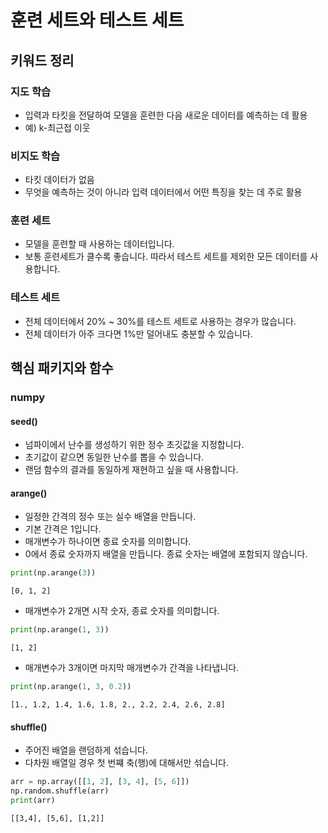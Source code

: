 # 훈련 세트와 테스트 세트

## 키워드 정리

### 지도 학습

- 입력과 타킷을 전달하여 모델을 훈련한 다음 새로운 데이터를 예측하는 데 활용
- 예) k-최근접 이웃

### 비지도 학습

- 타킷 데이터가 없음
- 무엇을 예측하는 것이 아니라 입력 데이터에서 어떤 특징을 찾는 데 주로 활용

### 훈련 세트

- 모델을 훈련할 때 사용하는 데이터입니다.
- 보통 훈련세트가 클수록 좋습니다. 따라서 테스트 세트를 제외한 모든 데이터를 사용합니다.

### 테스트 세트

- 전체 데이터에서 20% ~ 30%를 테스트 세트로 사용하는 경우가 많습니다.
- 전체 데이터가 아주 크다면 1%만 덜어내도 충분할 수 있습니다.

## 핵심 패키지와 함수

### numpy

#### seed()

- 넘파이에서 난수를 생성하기 위한 정수 초깃값을 지정합니다.
- 초기값이 같으면 동일한 난수를 뽑을 수 있습니다.
- 랜덤 함수의 결과를 동일하게 재현하고 싶을 때 사용합니다.

#### arange()

- 일정한 간격의 정수 또는 실수 배열을 만듭니다.
- 기본 간격은 1입니다.
- 매개변수가 하나이면 종료 숫자를 의미합니다.
- 0에서 종료 숫자까지 배열을 만듭니다. 종료 숫자는 배열에 포함되지 않습니다.

```python
print(np.arange(3))
```

```
[0, 1, 2]
```

- 매개변수가 2개면 시작 숫자, 종료 숫자를 의미합니다.

```python
print(np.arange(1, 3))
```

```
[1, 2]
```

- 매개변수가 3개이면 마지막 매개변수가 간격을 나타냅니다.

```python
print(np.arange(1, 3, 0.2))
```

```
[1., 1.2, 1.4, 1.6, 1.8, 2., 2.2, 2.4, 2.6, 2.8]
```

#### shuffle()

- 주어진 배열을 랜덤하게 섞습니다.
- 다차원 배열일 경우 첫 번쨰 축(행)에 대해서만 섞습니다.

```python
arr = np.array([[1, 2], [3, 4], [5, 6]])
np.random.shuffle(arr)
print(arr)
```

```
[[3,4], [5,6], [1,2]]
```
